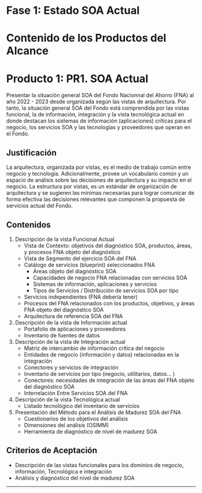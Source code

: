 # Fase 1: Estado SOA Actual
# Contenido de los Productos del Alcance

# Producto 1: PR1. SOA Actual
Presentar la situación general SOA del Fondo Nacionnal del Ahorro (FNA) al año 2022 - 2023 desde organizada según las vistas de arquitectura. Por tanto, la situación general SOA del Fondo está comprendida por las vistas funcional, la de información, integración y la vista tecnológica actual en donde destacan los sistemas de información (aplicaciones) críticas para el negocio, los servicios SOA y las tecnologías y proveedores que operan en el Fondo.

## Justificación
La arquitectura, organizada por vistas, es el medio de trabajo común entre negocio y tecnología. Adicionalmente, provee un vocabulario común y un espacio de análisis sobre las decisiones de arquitectura y su impacto en el negocio.  La estructura por vistas, es un estándar de organización de arquitectura  y se sugieren las mínimas necesarias para lograr comunicar de forma efectiva las decisiones relevantes que componen la propuesta de servicios actual del Fondo.

## Contenidos
1. Descripción de la vista Funcional Actual
	* Vista de Contexto: objetivos del diagnóstico SOA, productos, áreas, y procesos FNA objeto del diagnóstico
	* Vista de Segmento del ejercicio SOA del FNA
	* Catálogo de servicios (blueprint) seleccionados FNA
		* Áreas objeto del diagnóstico SOA
		* Capacidades de negocio FNA relacionadas con servicios SOA
		* Sistemas de información, aplicaciones y servicios
		* Tipos de Servicios / Distribución de servicios SOA por tipo
	* Servicios independientes (FNA debería tener)
	* Procesos del FNA relacionados con los productos, objetivos, y áreas FNA objeto del diagnóstico SOA
	* Arquitectura de referencia SOA del FNA
1. Descripción de la vista de Información actual
	* Portafolio de aplicaciones y proveedores
	* Inventario de fuentes de datos
1. Descripción de la vista de Integración actual
	* Matriz de intercambio de información crítica del negocio
	* Entidades de negocio (información y datos) relacionadas en la integración
	* Conectores y servicios de integración
	* Inventario de servicios por tipo (negocio, utilitarios, datos… )
	* Conectores: necesidades de integración de las áreas del FNA objeto del diagnóstico SOA
	* Interrelación Entre Servicios SOA del FNA
1. Descripción de la vista Tecnológica actual
	* Listado tecnológico del inventario de servicios
1. Presentación del Método para el Análisis de Madurez SOA del FNA
	* Cuestionarios de los objetivos del análisis
	* Dimensiones del análisis (OSIMM)
	* Herramienta de diagnóstico de nivel de madurez SOA

## Criterios de Aceptación

*   Descripción de las vistas funcionales para los dominios de negocio, información, Tecnológica e integración
*   Análisis  y diagnóstico del nivel de madurez SOA

*** 